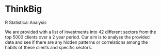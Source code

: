 ThinkBig
========

R Statistical Analysis


We are provided with a list of investments into 42 different sectors from the top
5000 clients over a 2 year period. Our aim is to analyse the provided data and see
if there are any hidden patterns or correlations among the habits of these clients
and specific sectors.
